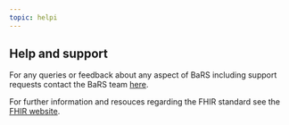 ```yaml
---
topic: helpi
---
```


## Help and support

For any queries or feedback about any aspect of BaRS including support requests contact the BaRS team [here](https://digital.nhs.uk/services/booking-and-referral-standard/enquiry-form).

For further information and resouces regarding the FHIR standard see the [FHIR website](http://hl7.org/fhir/overview-dev.html).